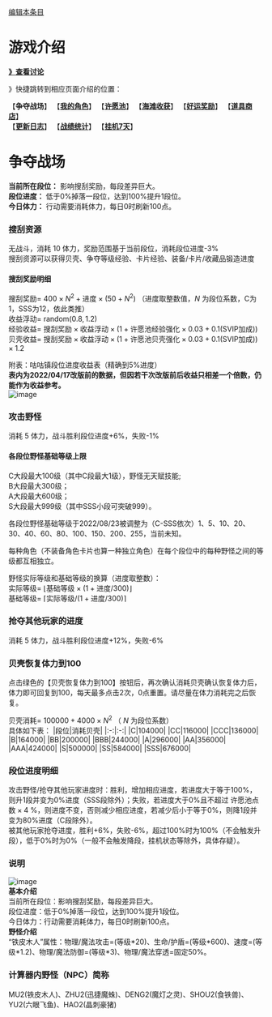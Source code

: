 [编辑本条目](https://github.com/GuguTown/Wiki/edit/main/function/争夺战场.md)
# 游戏介绍
[**》查看讨论**](#讨论)   

》快捷跳转到相应页面介绍的位置：   

【**争夺战场**】 【[**我的角色**](我的角色.md)】 【[**许愿池**](许愿池.md)】 【[**海滩收获**](海滩收获.md)】 【[**好运奖励**](好运奖励.md)】 【[**道具商店**](道具商店.md)】   
【[**更新日志**](更新日志.md)】 【[**战绩统计**](战绩统计.md)】 【[**挂机7天**](挂机7天.md)】   

# 争夺战场
**当前所在段位：** 影响搜刮奖励，每段差异巨大。   
**段位进度：** 低于0%掉落一段位，达到100%提升1段位。   
**今日体力：** 行动需要消耗体力，每日0时刷新100点。
### 搜刮资源
无战斗，消耗 10 体力，奖励范围基于当前段位，消耗段位进度-3%   
搜刮资源可以获得贝壳、争夺等级经验、卡片经验、装备/卡片/收藏品锻造进度
#### 搜刮奖励明细
搜刮奖励= $400 \times N^2+\text{进度} \times (50+N^2)$  （进度取整数值，$N$ 为段位系数，C为1，SSS为12，依此类推）  
收益浮动= $\text{random}(0.8,1.2)$  
经验收益= $\text{搜刮奖励} \times \text{收益浮动} \times (1+ \text{许愿池经验强化} \times 0.03+0.1 \text{(SVIP加成)})$  
贝壳收益= $\text{搜刮奖励} \times \text{收益浮动} \times (1+ \text{许愿池贝壳强化} \times 0.03+0.1 \text{(SVIP加成)}) \times 1.2$  

附表：咕咕镇段位进度收益表（精确到5%进度）   
**表内为2022/04/17改版前的数据，但因若干次改版前后收益只相差一个倍数，仍能作为收益参考。**  
![image](https://user-images.githubusercontent.com/35645329/198130903-3862e904-9d71-4822-a0eb-45eaaca6fdab.png)
### 攻击野怪
消耗 5 体力，战斗胜利段位进度+6%，失败-1%   
#### 各段位野怪基础等级上限
C大段最大100级（其中C段最大1级），野怪无天赋技能;   
B大段最大300级；   
A大段最大600级；      
S大段最大999级（其中SSS小段可突破999）。

各段位野怪基础等级于2022/08/23被调整为（C-SSS依次）1、5、10、20、30、40、60、80、100、150、200、255，当前未知。

每种角色（不装备角色卡片也算一种独立角色）在每个段位中的每种野怪之间的等级都互相独立。   

野怪实际等级和基础等级的换算（进度取整数）：  
实际等级= $\lfloor \text{基础等级} \times (1+ \text{进度} /300) \rfloor$  
基础等级= $\lceil \text{实际等级}/(1+ \text{进度} /300) \rceil$

### 抢夺其他玩家的进度
消耗 5 体力，战斗胜利段位进度+12%，失败-6%   
### 贝壳恢复体力到100
点击绿色的【贝壳恢复体力到100】按钮后，再次确认消耗贝壳确认恢复体力后，体力即可回复到100，每天最多点击2次，0点重置。请尽量在体力消耗完之后恢复。   

贝壳消耗= $100000+4000 \times N^2$ （ $N$ 为段位系数）  
具体如下表：
|段位|消耗贝壳|
|:-:|:-:|
|C|104000|
|CC|116000|
|CCC|136000|
|B|164000|
|BB|200000|
|BBB|244000|
|A|296000|
|AA|356000|
|AAA|424000|
|S|500000|
|SS|584000|
|SSS|676000|

### 段位进度明细
攻击野怪/抢夺其他玩家进度时：胜利，增加相应进度，若进度大于等于100%，则升1段并变为0%进度（SSS段除外）；失败，若进度大于0%且不超过 $\text{许愿池点数} \times 4$ %，则进度不变，否则减少相应进度，若减少后小于等于0%，则降1段并变为80%进度（C段除外）。  
被其他玩家抢夺进度，胜利+6%，失败-6%，超过100%时为100%（不会触发升段），低于0%时为0%（一般不会触发降段，挂机状态等除外，具体存疑）。  

### 说明
![image](https://user-images.githubusercontent.com/35645329/197395368-cb8358d8-7002-4c74-a638-8d59c3a28bdf.png)   
**基本介绍**   
当前所在段位：影响搜刮奖励，每段差异巨大。   
段位进度：低于0%掉落一段位，达到100%提升1段位。   
今日体力：行动需要消耗体力，每日0时刷新100点。   
**野怪介绍**   
“铁皮木人”属性：物理/魔法攻击=(等级\*20)、生命/护盾=(等级\*600)、速度=(等级\*1.2)、物理/魔法防御=(等级\*3)、物理/魔法穿透=固定50%。
### 计算器内野怪（NPC）简称
MU2(铁皮木人)、ZHU2(迅捷魔蛛)、DENG2(魔灯之灵)、SHOU2(食铁兽)、YU2(六眼飞鱼)、HAO2(晶刺豪猪)
